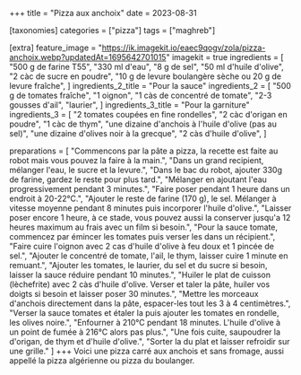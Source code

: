 +++
title = "Pizza aux anchoix"
date = 2023-08-31

[taxonomies]
categories = ["pizza"]
tags = ["maghreb"]

[extra]
feature_image = "https://ik.imagekit.io/eaec9qogv/zola/pizza-anchoix.webp?updatedAt=1695642701015"
imagekit = true
ingredients = [
  "500 g de farine T55",
  "330 ml d'eau",
  "8 g de sel",
  "50 ml d'huile d'olive",
  "2 càc de sucre en poudre",
  "10 g de levure boulangère sèche ou 20 g de levure fraîche",
]
ingredients_2_title = "Pour la sauce"
ingredients_2 = [
  "500 g de tomates fraîche",
  "1 oignon",
  "1 càs de concentré de tomate",
  "2-3 gousses d'ail",
  "laurier",
]
ingredients_3_title = "Pour la garniture"
ingredients_3 = [
  "2 tomates coupées en fine rondelles",
  "2 càc d'origan en poudre",
  "1 càc de thym",
  "une dizaine d'anchois à l'huile d'olive (pas au sel)",
  "une dizaine d'olives noir à la grecque",
  "2 càs d'huile d'olive",
]

preparations = [
  "Commencons par la pâte a pizza, la recette est faite au robot mais vous pouvez la faire à la main.",
  "Dans un grand recipient, mélanger l'eau, le sucre et la levure.",
  "Dans le bac du robot, ajouter 330g de farine, gardez le reste pour plus tard.",
  "Mélanger en ajoutant l'eau progressivement pendant 3 minutes.",
  "Faire poser pendant 1 heure dans un endroit à 20-22°C.",
  "Ajouter le reste de farine (170 g), le sel. Mélanger à vitesse moyenne pendant 8 minutes puis incorporer l'huile d'olive.",
  "Laisser poser encore 1 heure, à ce stade, vous pouvez aussi la conserver jusqu'a 12 heures maximum au frais avec un film si besoin.",
  "Pour la sauce tomate, commencez par émincer les tomates puis verser les dans un récipient.",
  "Faire cuire l'oignon avec 2 cas d'huile d'olive à feu doux et 1 pincée de sel.",
  "Ajouter le concentré de tomate, l'ail, le thym, laisser cuire 1 minute en remuant.",
  "Ajouter les tomates, le laurier, du sel et du sucre si besoin, laisser la sauce réduire pendant 10 minutes.",
  "Huiler le plat de cuisson (lèchefrite) avec 2 càs d'huile d'olive. Verser et taler la pâte, huiler vos doigts si besoin et laisser poser 30 minutes.",
  "Mettre les morceaux d'anchois directement dans la pâte, espacer-les tout les 3 à 4 centimètres.",
  "Verser la sauce tomates et étaler la puis ajouter les tomates en rondelle, les olives noire.",
  "Enfourner à 210°C pendant 18 minutes. L'huile d'olive à un point de fumée à 216°C alors pas plus.",
  "Une fois cuite, saupoudrer la d'origan, de thym et d'huile d'olive.",
  "Sorter la du plat et laisser refroidir sur une grille."
]
+++
Voici une pizza carré aux anchois et sans fromage, aussi appellé la pizza algérienne ou pizza du boulanger.
